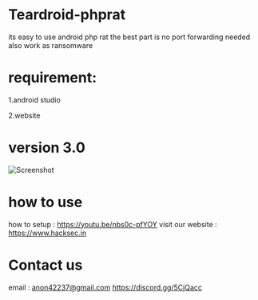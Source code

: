 # Teardroid-phprat


its easy to use android php rat the best part is no port forwarding needed also work as ransomware 

# requirement:
1.android studio

2.website

# version 3.0 

![Screenshot](https://github.com/ScRiPt1337/Teardroid-phprat/blob/master/Capture.PNG)

# how to use
how to setup : https://youtu.be/nbs0c-pfYOY
visit our website : https://www.hacksec.in

# Contact us
email : anon42237@gmail.com
https://discord.gg/5CjQacc
